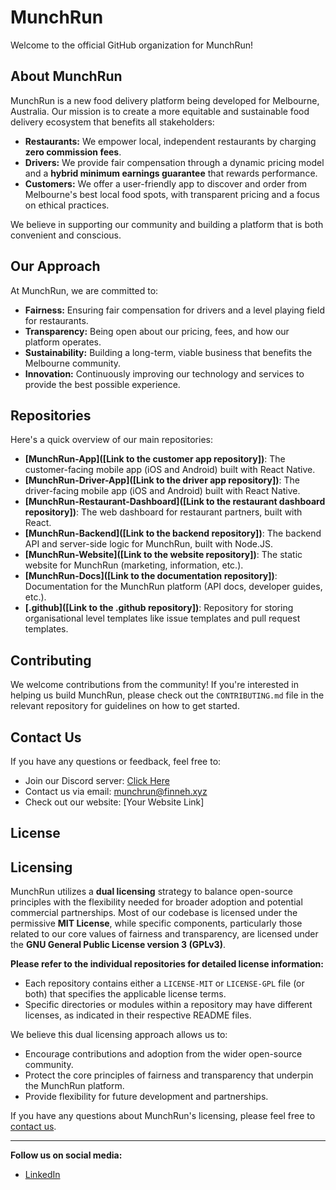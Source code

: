 # MunchRun

Welcome to the official GitHub organization for MunchRun!

## About MunchRun

MunchRun is a new food delivery platform being developed for Melbourne, Australia. Our mission is to create a more equitable and sustainable food delivery ecosystem that benefits all stakeholders:

*   **Restaurants:** We empower local, independent restaurants by charging **zero commission fees**.
*   **Drivers:** We provide fair compensation through a dynamic pricing model and a **hybrid minimum earnings guarantee** that rewards performance.
*   **Customers:** We offer a user-friendly app to discover and order from Melbourne's best local food spots, with transparent pricing and a focus on ethical practices.

We believe in supporting our community and building a platform that is both convenient and conscious.

## Our Approach

At MunchRun, we are committed to:

*   **Fairness:**  Ensuring fair compensation for drivers and a level playing field for restaurants.
*   **Transparency:** Being open about our pricing, fees, and how our platform operates.
*   **Sustainability:** Building a long-term, viable business that benefits the Melbourne community.
*   **Innovation:** Continuously improving our technology and services to provide the best possible experience.

## Repositories

Here's a quick overview of our main repositories:

*   **[MunchRun-App]([Link to the customer app repository])**: The customer-facing mobile app (iOS and Android) built with React Native.
*   **[MunchRun-Driver-App]([Link to the driver app repository])**: The driver-facing mobile app (iOS and Android) built with React Native.
*   **[MunchRun-Restaurant-Dashboard]([Link to the restaurant dashboard repository])**: The web dashboard for restaurant partners, built with React.
*   **[MunchRun-Backend]([Link to the backend repository])**: The backend API and server-side logic for MunchRun, built with Node.JS.
*   **[MunchRun-Website]([Link to the website repository])**: The static website for MunchRun (marketing, information, etc.).
*   **[MunchRun-Docs]([Link to the documentation repository])**:  Documentation for the MunchRun platform (API docs, developer guides, etc.).
*   **[.github]([Link to the .github repository])**: Repository for storing organisational level templates like issue templates and pull request templates.

## Contributing

We welcome contributions from the community! If you're interested in helping us build MunchRun, please check out the `CONTRIBUTING.md` file in the relevant repository for guidelines on how to get started.

## Contact Us

If you have any questions or feedback, feel free to:

*   Join our Discord server: [Click Here](https://discord.gg/6TfycPfEDh)
*   Contact us via email: [munchrun@finneh.xyz](mailto://munchrun@finneh.xyz)
*   Check out our website: [Your Website Link]

## License

## Licensing

MunchRun utilizes a **dual licensing** strategy to balance open-source principles with the flexibility needed for broader adoption and potential commercial partnerships. Most of our codebase is licensed under the permissive **MIT License**, while specific components, particularly those related to our core values of fairness and transparency, are licensed under the **GNU General Public License version 3 (GPLv3)**.

**Please refer to the individual repositories for detailed license information:**

*   Each repository contains either a `LICENSE-MIT` or `LICENSE-GPL` file (or both) that specifies the applicable license terms.
*   Specific directories or modules within a repository may have different licenses, as indicated in their respective README files.

We believe this dual licensing approach allows us to:

*   Encourage contributions and adoption from the wider open-source community.
*   Protect the core principles of fairness and transparency that underpin the MunchRun platform.
*   Provide flexibility for future development and partnerships.

If you have any questions about MunchRun's licensing, please feel free to [contact us](mailto://munchrunlicensing@finneh.xyz).

---

**Follow us on social media:**

*   [LinkedIn](https://www.linkedin.com/company/munchrun)
